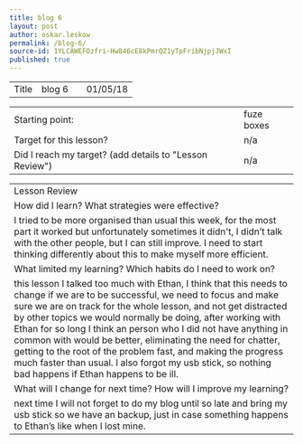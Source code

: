 ```yaml
---
title: blog 6
layout: post
author: oskar.leskow
permalink: /blog-6/
source-id: 1YLCAWEFOzfri-Hw846cE8kPmrQZ1yTpFribNjpjJWxI
published: true
---
```

<table>
  <tr>
    <td>Title</td>
    <td>blog 6</td>
    <td></td>
    <td>01/05/18</td>
  </tr>
</table>


<table>
  <tr>
    <td>Starting point:</td>
    <td>fuze boxes</td>
  </tr>
  <tr>
    <td>Target for this lesson?</td>
    <td>n/a</td>
  </tr>
  <tr>
    <td>Did I reach my target? 
(add details to "Lesson Review")</td>
    <td>n/a</td>
  </tr>
</table>


<table>
  <tr>
    <td>Lesson Review</td>
  </tr>
  <tr>
    <td>How did I learn? What strategies were effective? </td>
  </tr>
  <tr>
    <td>I tried to be more organised than usual this week, for the most part it worked but unfortunately sometimes it didn't, I didn’t talk with the other people, but I can still improve. I need to start thinking differently about this to make myself more efficient.
</td>
  </tr>
  <tr>
    <td>What limited my learning? Which habits do I need to work on? </td>
  </tr>
  <tr>
    <td>this lesson I talked too much with Ethan, I think that this needs to change if we are to be successful, we need to focus and make sure we are on track for the whole lesson, and not get distracted by other topics we would normally be doing, after working with Ethan for so long I think an person who I did not have anything in common with would be better, eliminating the need for chatter, getting to the root of the problem fast, and making the progress much faster than usual. I also forgot my usb stick, so nothing bad happens if Ethan happens to be ill.</td>
  </tr>
  <tr>
    <td>What will I change for next time? How will I improve my learning?</td>
  </tr>
  <tr>
    <td>next time I will not forget to do my blog until so late and bring my usb stick so we have an backup, just in case something happens to Ethan’s like when I lost mine.</td>
  </tr>
</table>


